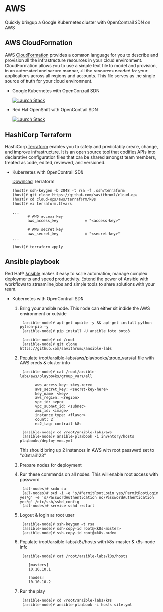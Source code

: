 # AWS

Quickly bringup a Google Kubernetes cluster with OpenContrail SDN on AWS

## AWS CloudFormation

AWS [CloudFormation](https://aws.amazon.com/cloudformation/) provides a common language for you to describe and provision all the infrastructure resources in your cloud environment. CloudFormation allows you to use a simple text file to model and provision, in an automated and secure manner, all the resources needed for your applications across all regions and accounts. This file serves as the single source of truth for your cloud environment.

* Google Kubernetes with OpenContrail SDN

     <a href="https://console.aws.amazon.com/cloudformation/home?region=us-west-1#/stacks/new?stackName=contrail-k8s&amp;templateURL=https://s3-us-west-1.amazonaws.com/contrail-dev-ops/k8s-contrail-stack.yaml" target="_blank"><img alt="Launch Stack" src="https://cdn.rawgit.com/buildkite/cloudformation-launch-stack-button-svg/master/launch-stack.svg"></a>
     
* Red Hat OpenShift with OpenContrail SDN

     <a href="https://console.aws.amazon.com/cloudformation/home?region=us-west-1#/stacks/new?stackName=contrail-k8s&amp;templateURL=https://s3-us-west-1.amazonaws.com/contrail-dev-ops/k8s-contrail-stack.yaml" target="_blank"><img alt="Launch Stack" src="https://cdn.rawgit.com/buildkite/cloudformation-launch-stack-button-svg/master/launch-stack.svg"></a>

## HashiCorp Terraform

HashiCorp [Terraform](https://www.terraform.io/) enables you to safely and predictably create, change, and improve infrastructure. It is an open source tool that codifies APIs into declarative configuration files that can be shared amongst team members, treated as code, edited, reviewed, and versioned.

* Kubernetes with OpenContrail SDN

  [Download](https://www.terraform.io/downloads.html) Terraform
  
      (host)# ssh-keygen -b 2048 -t rsa -f .ssh/terraform
      (host)# git clone https://github.com/savithruml/cloud-ops
      (host)# cd cloud-ops/aws/terraform/k8s
      (host)# vi terraform.tfvars
      
      ...
             # AWS access key
             aws_access_key            = "<access-key>"

             # AWS secret key
             aws_secret_key            = "<secret-key>"
      ...
  
      (host)# terraform apply
      
## Ansible playbook

Red Hat® [Ansible](https://www.ansible.com/) makes it easy to scale automation, manage complex deployments and speed productivity. Extend the power of Ansible with workflows to streamline jobs and simple tools to share solutions with your team.

* Kubernetes with OpenContrail SDN

    1) Bring your ansible node. This node can either sit indide the AWS environment or outside
    
            (ansible-node)# apt-get update -y && apt-get install python python-pip -y
            (ansible-node)# pip install -U ansible boto boto3
      
            (ansible-node)# cd /root
            (ansible-node)# git clone https://github.com/savithruml/ansible-labs
            
    2) Populate /root/ansible-labs/aws/playbooks/group_vars/all file with AWS creds & cluster info
      
            (ansible-node)# cat /root/ansible-labs/aws/playbooks/group_vars/all
            
                  aws_access_key: <key-here> 
                  aws_secret_key: <secret-key-here>
                  key_name: <key>
                  aws_region: <region>
                  vpc_id: <vpc>
                  vpc_subnet_id: <subnet>
                  ami_id: <image>
                  instance_type: <flavor>
                  count: 2
                  ec2_tag: contrail-k8s
                 
            (ansible-node)# cd /root/ansible-labs/aws       
            (ansible-node)# ansible-playbook -i inventory/hosts playbooks/deploy-vms.yml
            
        This should bring up 2 instances in AWS with root password set to "c0ntrail123"
    
    4) Prepare nodes for deployment

    5) Run these commands on all nodes. This will enable root access with password
    
            (all-nodes)# sudo su
            (all-nodes)# sed -i -e 's/#PermitRootLogin yes/PermitRootLogin yes/g' -e 's/PasswordAuthentication no/PasswordAuthentication yes/g' /etc/ssh/sshd_config 
            (all-nodes)# service sshd restart
    
    6) Logout & login as root user
    
            (ansible-node)# ssh-keygen –t rsa
            (ansible-node)# ssh-copy-id root@<k8s-master>
            (ansible-node)# ssh-copy-id root@<k8s-node>
             
    7) Populate /root/ansible-labs/k8s/hosts with k8s-master & k8s-node info
    
            (ansible-node)# cat /root/ansible-labs/k8s/hosts
       
               [masters]
               10.10.10.1

               [nodes]
               10.10.10.2
        
    8) Run the play
 
            (ansible-node)# cd /root/ansible-labs/k8s
            (ansible-node)# ansible-playbook -i hosts site.yml
